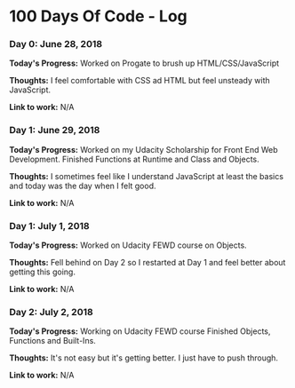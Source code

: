 # 100 Days Of Code - Log

### Day 0: June 28, 2018

**Today's Progress:** Worked on Progate to brush up HTML/CSS/JavaScript

**Thoughts:** I feel comfortable with CSS ad HTML but feel unsteady with JavaScript.

**Link to work:** N/A

### Day 1: June 29, 2018

**Today's Progress:** Worked on my Udacity Scholarship for Front End Web Development. Finished Functions at Runtime and Class and Objects.

**Thoughts:** I sometimes feel like I understand JavaScript at least the basics and today was the day when I felt good.

**Link to work:** N/A

### Day 1: July 1, 2018

**Today's Progress:** Worked on Udacity FEWD course on Objects.

**Thoughts:** Fell behind on Day 2 so I restarted at Day 1 and feel better about getting this going.

**Link to work:** N/A

### Day 2: July 2, 2018

**Today's Progress:** Working on Udacity FEWD course Finished Objects, Functions and Built-Ins.

**Thoughts:** It's not easy but it's getting better. I just have to push through.

**Link to work:** N/A
